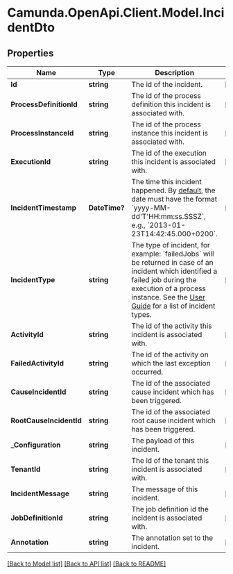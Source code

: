 # Camunda.OpenApi.Client.Model.IncidentDto

## Properties

Name | Type | Description | Notes
------------ | ------------- | ------------- | -------------
**Id** | **string** | The id of the incident. | [optional] 
**ProcessDefinitionId** | **string** | The id of the process definition this incident is associated with. | [optional] 
**ProcessInstanceId** | **string** | The id of the process instance this incident is associated with. | [optional] 
**ExecutionId** | **string** | The id of the execution this incident is associated with. | [optional] 
**IncidentTimestamp** | **DateTime?** | The time this incident happened. By [default](https://docs.camunda.org/manual/7.16/reference/rest/overview/date-format/), the date must have the format &#x60;yyyy-MM-dd&#39;T&#39;HH:mm:ss.SSSZ&#x60;, e.g., &#x60;2013-01-23T14:42:45.000+0200&#x60;. | [optional] 
**IncidentType** | **string** | The type of incident, for example: &#x60;failedJobs&#x60; will be returned in case of an incident which identified a failed job during the execution of a process instance. See the [User Guide](https://docs.camunda.org/manual/7.16/user-guide/process-engine/incidents/#incident-types) for a list of incident types. | [optional] 
**ActivityId** | **string** | The id of the activity this incident is associated with. | [optional] 
**FailedActivityId** | **string** | The id of the activity on which the last exception occurred. | [optional] 
**CauseIncidentId** | **string** | The id of the associated cause incident which has been triggered. | [optional] 
**RootCauseIncidentId** | **string** | The id of the associated root cause incident which has been triggered. | [optional] 
**_Configuration** | **string** | The payload of this incident. | [optional] 
**TenantId** | **string** | The id of the tenant this incident is associated with. | [optional] 
**IncidentMessage** | **string** | The message of this incident. | [optional] 
**JobDefinitionId** | **string** | The job definition id the incident is associated with. | [optional] 
**Annotation** | **string** | The annotation set to the incident. | [optional] 

[[Back to Model list]](../README.md#documentation-for-models) [[Back to API list]](../README.md#documentation-for-api-endpoints) [[Back to README]](../README.md)

